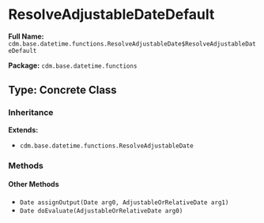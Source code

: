 # ResolveAdjustableDateDefault

**Full Name:** `cdm.base.datetime.functions.ResolveAdjustableDate$ResolveAdjustableDateDefault`

**Package:** `cdm.base.datetime.functions`

## Type: Concrete Class

### Inheritance

**Extends:**
- `cdm.base.datetime.functions.ResolveAdjustableDate`

### Methods

#### Other Methods

- `Date assignOutput(Date arg0, AdjustableOrRelativeDate arg1)`
- `Date doEvaluate(AdjustableOrRelativeDate arg0)`

